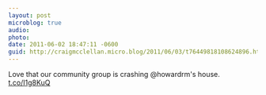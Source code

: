 ```yaml
---
layout: post
microblog: true
audio: 
photo: 
date: 2011-06-02 18:47:11 -0600
guid: http://craigmcclellan.micro.blog/2011/06/03/t76449818108624896.html
---
```

Love that our community group is crashing @howardrm's house.  [t.co/I1g8KuQ](http://t.co/I1g8KuQ)
